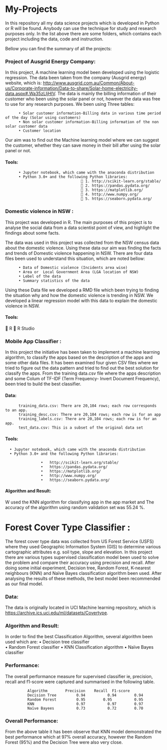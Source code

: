 # My-Projects
In this repository all my data science projects which is developed in Python or R will be found. Anybody can use the technique for study and research purposes only. In the list above there are some folders, which contains each project including the data, code and instruction.

Bellow you can find the summary of all the projects:

### Project of Ausgrid Energy Company:
In this project, A machine learning model been developed using the logistic regression. The data been taken from the company (Ausgrid energy) website, which is: http://www.ausgrid.com.au/Common/About-us/Corporate-information/Data-to-share/Solar-home-electricity-data.aspx#.Wa35zLIjHIV. The data is mainly the billing information of their customer who been using the solar panel or not, however the data was free to use for any research purposes. We been using Three tables:

          •	Solar customer information-Billing data in various time period of the day (Solar using customers)
          •	Non solar customer information-Billing information of the non solar customer data 
          •	Customer location

Our aim was to find out the Machine learning model where we can suggest the customer, whether they can save money in their bill after using the solar panel or not. 

   #### Tools: 
          •	Jupyter notebook, which came with the anaconda distribution
          •	Python 3.0+ and the following Python libraries:
                                      	1. http://scikit-learn.org/stable/ 
                                      	2. https://pandas.pydata.org/ 
                                      	3. https://matplotlib.org/ 
                                      	4. http://www.numpy.org/ 
                                      	5. https://seaborn.pydata.org/ 




### Domestic violence in NSW :
This project was developed in R.  The main purposes of this project is to analyse the social data from a data scientist point of view, and highlight the findings about some facts. 

The data was used in this project was collected from the NSW census data about the domestic violence. Using these data our aim was finding the facts and trends of Domestic violence happening in NSW.  There are four data files been used to understand this situation, which are noted bellow:

          •	Data of Domestic violence (Incidents area wise)
          •	Area or  Local Government Area (LGA location of NSW)
          •	Lebel of the data
          •	Summary statistics of the data

Using these Data file we developed a RMD file which been trying to finding the situation why and how the domestic violence is trending in NSW. We developed a linear regression model with this data to explain the domestic violence in NSW. 

#### Tools: 
	R
	R Studio



### Mobile App Classifier :
In this project the initiative has been taken to implement a machine learning algorithm, to classify the apps based on the description of the apps and some other data files. It has been examined four given CSV files where we tried to figure out the data pattern and tried to find out the best solution for classify the apps. From the training data.csv file where the apps description and some Colum of TF-IDF (Term Frequency- Invert Document Frequency), been tried to build the best classifier.

#### Data:
          training_data.csv: There are 20,104 rows; each row corresponds to an app. 
          training_desc.csv: There are 20,104 rows; each row is for an app 
          training_labels.csv: There are 20,104 rows; each row is for an app. 
          test_data.csv: This is a subset of the original data set 
          
#### Tools:
      •	Jupyter notebook, which came with the anaconda distribution
      •	Python 3.0+ and the following Python libraries:

                    •	http://scikit-learn.org/stable/ 
                    •	https://pandas.pydata.org/ 
                    •	https://matplotlib.org/ 
                    •	http://www.numpy.org/ 
                    •	https://seaborn.pydata.org/ 



#### Algorithm and Result:
W used the KNN algorithm for classifying app in the app market and The accuracy of the algorithm using random validation set was 55.24 %.


# Forest Cover Type Classifier :
The forest cover type data was collected from US Forest Service (USFS) where they used Geographic Information System (GIS) to determine various cartographic attributes e.g. soil type, slope and elevation. In this project there are various types supervised classification model been used to solve the problem and compare their accuracy using precision and recall. After doing some initial experiment, Decision tree, Random Forest, K-nearest neighbours (KNN) and Naïve Bayes classification algorithm been used. After analysing the results of these methods, the best model been recommended as our final model. 

### Data: 
The data is originally located in UCI Machine learning repository, which is https://archive.ics.uci.edu/ml/datasets/Covertype. 

### Algorithm and Result:
In order to find the best Classification Algorithm, several algorithm been used which are:
            •	Decision tree classifier            
            •	Random Forest classifier
            •	KNN Classification algorithm
            •	Naïve Bayes classifier 

### Performance:
The overall performance measure for supervised classifier ie, precision, recall and f1-score were captured and summarised in the following table. 

              Algorithm 	   Precision	Recall	F1-score
              Decision Tree     	0.94	      0.94	      0.94
              Random Forest      	0.95        0.95	      0.95
              KNN                   0.97	      0.97        0.97
              Naïve Bayees          0.73	      0.72	      0.70

### Overall Performance: 	
From the above table it has been observe that KNN model demonstrated the best performance which at 97% overall accuracy, however the Random Forest (95%) and the Decision Tree were also very close. 





